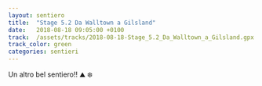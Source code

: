 ```yaml
---
layout: sentiero
title:  "Stage 5.2 Da Walltown a Gilsland"
date:   2018-08-18 09:05:00 +0100
track:  /assets/tracks/2018-08-18-Stage_5.2_Da_Walltown_a_Gilsland.gpx
track_color: green
categories: sentieri
---
```


Un altro bel sentiero!! :mountain: :snowflake: